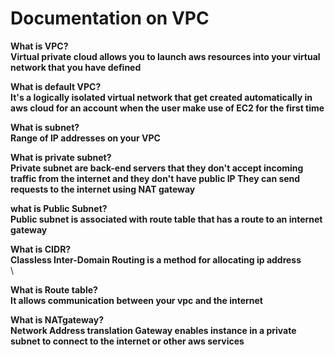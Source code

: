 # Documentation on VPC

**What is VPC?**<br/>
**Virtual private cloud allows you to launch aws resources into your virtual network that you have defined**<br/>

**What is default VPC?**<br/>
**It's a logically isolated virtual network that get created automatically in aws cloud for an account when the user make use of EC2 for the first time**<br/>

**What is subnet?**<br/>
**Range of IP addresses on your VPC**<br/>

**What is private subnet?**<br/>
**Private subnet are back-end servers that they don't accept incoming traffic from the internet and they don't have public IP They can send requests to the internet using NAT gateway**<br/>

**what is Public Subnet?**<br/>
**Public subnet is associated with route table that has a route to an internet gateway**<br/>

**What is CIDR?**<br/>
**Classless Inter-Domain Routing is a method for allocating ip address**<br>\

**What is Route table?**<br/>
**It allows communication between your vpc and the internet**<br/>

**What is NATgateway?**<br/>
**Network Address translation Gateway enables instance in a private subnet to connect to the internet or other aws services**<br/>

